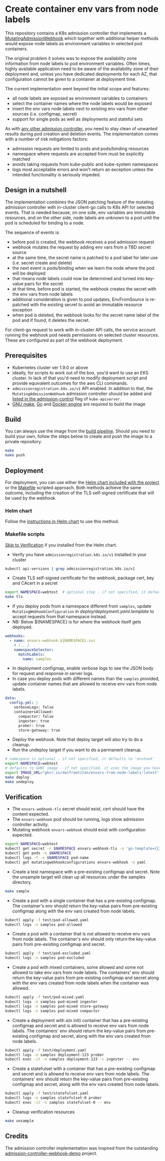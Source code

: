 # Create container env vars from node labels

This repository contains a K8s admission controller that implements a [MutatingAdmissionWebhook](https://kubernetes.io/docs/reference/access-authn-authz/admission-controllers/#mutatingadmissionwebhook)
which together with additional helper methods would expose node labels as environment variables in selected pod containers.

The original problem it solves was to expose the availability zone information from node labels to pod environment
variables. Often times, highly available application need to be aware of the availability zone of their deployment and,
unless you have dedicated deployments for each AZ, that configuration cannot be given to a container at deployment time.

The current implementation went beyond the initial scope and features:

- all node labels are exposed as environment variables to containers
- select the container names where the node labels would be exposed
- insert the env vars node labels next to existing env vars from other sources (i.e. configmap, secret)
- support for single pods as well as deployments and stateful sets

As with [any other admission controller](https://kubernetes.io/docs/reference/access-authn-authz/extensible-admission-controllers/#side-effects),
you need to stay clean of unwanted results during pod creation and deletion events. The implementation comes with a
number of risk mitigations factors:

- admission requests are limited to pods and pods/binding resources
- namespace where requests are accepted from must be explicitly matched
- avoids taking requests from kube-public and kube-system namespaces
- logs most acceptable errors and won't return an exception unless the intended functionality is seriously impeded.


## Design in a nutshell

The implementation combines the JSON patching feature of the mutating admission controller with in-cluster client-go calls
to K8s API for selected events. That is needed because, on one side, env variables are immutable resources, and on the
other side, node labels are unknown to a pod until the pod is scheduled for binding to a node.

The sequence of events is:

- before pod is created, the webhook receives a pod admission request
- webhook mutates the request by adding env vars from a TBD secret source
- at the same time, the secret name is patched to a pod label for later use (i.e. secret create and delete)
- the next event is pods/binding when we learn the node where the pod will be deployed
- that means node labels could now be determined and turned into key-value pairs for the secret
- at that time, before pod is started, the webhook creates the secret with the env vars from node labels
- additional consideration is given to pod updates, EnvFromSource is re-patched with the existing secret to avoid an immutable resource exception
- when pod is deleted, the webhook looks for the secret name label of the pod and if found, it deletes the secret.

For client-go request to work with in-cluster API calls, the service account running the webhook pod needs permissions
on selected cluster resources. These are configured as part of the webhook deployment.


## Prerequisites

- Kubernetes cluster ver 1.9.0 or above
- ideally, for scripts to work out of the box, you'd want to use an EKS cluster. In lack of that you'd need to modify
  deployment script and provide equivalent outcomes for the aws CLI commands.
- `admissionregistration.k8s.io/v1` API enabled. In addition to that, the `MutatingAdmissionWebhook` admission controller
  should be added and [listed in the admission-control](https://docs.aws.amazon.com/eks/latest/userguide/platform-versions.html)
  flag of `kube-apiserver`.
- [GNU make](https://www.gnu.org/software/make/), [Go](https://golang.org) and [Docker engine](https://docs.docker.com/engine/install/)
  are required to build the image


## Build

You can always use the image from the [build pipeline](https://github.com/danfromtitan/envars-from-node-labels/pkgs/container/envars-from-node-labels).
Should you need to build your own, follow the steps below to create and push the image to a private repository.

```bash
make
make push
```


## Deployment

For deployment, you can use either the [Helm chart included with the project](./charts/envars-webhook) or
the [Makefile](./Makefile) scripted approach. Both methods achieve the same outcome, including the creation of the TLS
self-signed certificate that will be used by the webhook.


### Helm chart

Follow the [instructions in Helm chart](charts/envars-webhook/README.md) to use this method.


### Makefile scripts

[Skip to Verification](#verification) if you installed from the Helm chart.

- Verify you have `admissionregistration.k8s.io/v1` installed in your cluster

```bash
kubectl api-versions | grep admissionregistration.k8s.io/v1
```

- Create TLS self-signed certificate for the webhook, package cert, key and CAcert in a secret

```bash
export NAMESPACE=webtest  # optional step - if not specified, it defaults to 'envhook'
make tls
```

- If you deploy pods from a namespace different from `samples`, update `MutatingWebhookConfiguration` in
_deploy/deployment.yaml.template_ to accept requests from that namespace instead.
- NB: Below ${NAMESPACE} is for where the webhook itself gets deployed.

```yaml
webhooks:
  - name: envars-webhook.${NAMESPACE}.svc
    # [...]
    namespaceSelector:
      matchLabels:
        name: samples
```

- In deployment configmap, enable verbose logs to see the JSON body for request and response in server logs.
- In case you deploy pods with different names than the `samples` provided, update container names that are allowed to
  receive env vars from node labels.

```yaml
data:
  config.yml: |
    verboseLogs: false
    containersAllowed:
      compactor: false
      ingester: true
      prober: true
      store-gateway: true
```

- Deploy the webhook. Note that deploy target will also try to do a cleanup.
- Run the undeploy target if you want to do a permanent cleanup.

```bash
# namespace is optional - if not specified, it defaults to 'envhook'
export NAMESPACE=webtest
# defaults to GHRC image - if not specified, it uses the image you have build and published to your private AWS repository
export IMAGE_URL="ghcr.io/danfromtitan/envars-from-node-labels:latest"
make deploy
make undeploy
```


## Verification

- The `envars-webhook-tls` secret should exist, cert should have the content expected.
- The `envars-webhook` pod should be running, logs show admission controller activity.
- Mutating webhook `envars-webhook` should exist with configuration expected.

```bash
export NAMESPACE=webtest
kubectl get secret -n $NAMESPACE envars-webhook-tls -o 'go-template={{index .data "tls.crt"}}' | base64 -d | openssl x509 -text -noout
kubectl get pods -n $NAMESPACE
kubectl logs -f -n $NAMESPACE pod-name
kubectl get mutatingwebhookconfigurations envars-webhook -o yaml
```

- Create a test namespace with a pre-existing configmap and secret. Note the unsample target will clean up all resources
  under the samples directory.

```bash
make sample
```

- Create a pod with a single container that has a pre-existing configmap. The container's env should return the key-value
  pairs from pre-existing configmap along with the env vars created from node labels.

```bash
kubectl apply -f test/pod-allowed.yaml
kubectl logs -n samples pod-allowed
```

- Create a pod with a container that is not allowed to receive env vars from node labels. The container's env should only
  return the key-value pairs from pre-existing configmap and secret.

```bash
kubectl apply -f test/pod-excluded.yaml
kubectl logs -n samples pod-excluded
```

- Create a pod with mixed containers, some allowed and some not allowed to take env vars from node labels. The containers'
  env should return the key-value pairs from pre-existing configmap and secret along with the env vars created from node
  labels when the container was allowed.

```bash
kubectl apply -f test/pod-mixed.yaml
kubectl logs -n samples pod-mixed ingester
kubectl logs -n samples pod-mixed store-gateway
kubectl logs -n samples pod-mixed compactor
```

- Create a deployment with a(n init) container that has a pre-existing configmap and secret and is allowed to receive
  env vars from node labels. The containers' env should return the key-value pairs from pre-existing configmap and secret,
  along with the env vars created from node labels.

```bash
kubectl apply -f test/deployment.yaml
kubectl logs -n samples deployment-123 prober
kubectl exec -it -n samples deployment-123 -c ingester -- env
```

- Create a statefulset with a container that has a pre-existing configmap and secret and is allowed to receive env vars
  from node labels. The containers' env should return the key-value pairs from pre-existing configmap and secret, along
  with the env vars created from node labels.

```bash
kubectl apply -f test/statefulset.yaml
kubectl logs -n samples statefulset-0 prober
kubectl exec -it -n samples statefulset-0 -- env
```

- Cleanup verification resources

```bash
make unsample
```


## Credits

The admission controller implementation was inspired from the outstanding
[admission-controller-webhook-demo](https://github.com/stackrox/admission-controller-webhook-demo) project.
